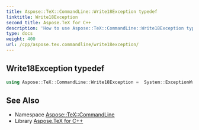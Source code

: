 ```yaml
---
title: Aspose::TeX::CommandLine::Write18Exception typedef
linktitle: Write18Exception
second_title: Aspose.TeX for C++
description: 'How to use Aspose::TeX::CommandLine::Write18Exception typedef in C++.'
type: docs
weight: 400
url: /cpp/aspose.tex.commandline/write18exception/
---
```

## Write18Exception typedef




```cpp
using Aspose::TeX::CommandLine::Write18Exception =  System::ExceptionWrapper<Details_Write18Exception>
```

## See Also

* Namespace [Aspose::TeX::CommandLine](../)
* Library [Aspose.TeX for C++](../../)
